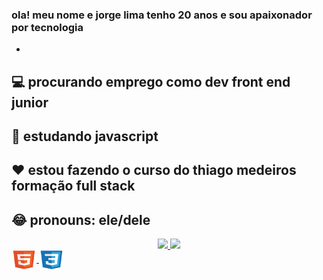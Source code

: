 ### ola! meu nome e jorge lima tenho 20 anos e sou apaixonador por tecnologia
-
💻 procurando emprego como dev front end junior
-
🎄 estudando javascript
-
❤️ estou fazendo o curso do thiago medeiros formação full stack
-
😂 pronouns: ele/dele
-
<div align="center">
  <a href="https://github.com/jorgelima-eb">
  <img height="180em" src="https://github-readme-stats.vercel.app/api?username=jorgelima-eb&show_icons=true&theme=dracula&include_all_commits=true&count_private=true"/>
  <img height="180em" src="https://github-readme-stats.vercel.app/api/top-langs/?username=jorgelima-eb&layout=compact&langs_count=7&theme=dracula"/>
</div>
  
  <img align="center" alt="jorge-HTML" height="30" width="40" src="https://raw.githubusercontent.com/devicons/devicon/master/icons/html5/html5-original.svg">
  <img align="center" alt="jorge-CSS" height="30" width="40" src="https://raw.githubusercontent.com/devicons/devicon/master/icons/css3/css3-original.svg"
    <img align = "center" alt = "Rafa-Js" height = "30" width = "40" src = "https://raw.githubusercontent.com/devicons/devicon/master/icons/javascript/javascript-plain .svg ">
